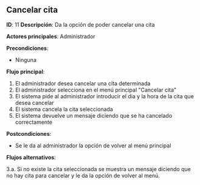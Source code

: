 ## Cancelar cita

**ID**: 11
**Descripción**: Da la opción de poder cancelar una cita

**Actores principales**: Administrador


**Precondiciones**:
* Ninguna

**Flujo principal**:
1. El administrador desea cancelar una cita determinada
1. El administrador selecciona en el menú principal "Cancelar cita"
1. El sistema pide al administrador introducir el dia y la hora de la cita que desea cancelar
1. El sistema cancela la cita seleccionada 
1. El sistema devuelve un mensaje diciendo que se ha cancelado correctamente

**Postcondiciones**:

* Se le da al administrador la opción de volver al menú principal

**Flujos alternativos**:

3.a. Si no existe la cita seleccionada se muestra un mensaje diciendo que no hay cita para cancelar y le da la opción de volver al menú. 
